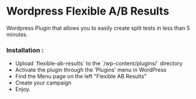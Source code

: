 Wordpress Flexible A/B Results
===================

Wordpress Plugin that allows you to easily create split tests in less than 5 minutes.


<h3>Installation :</h3>
<ul>
  <li>Upload `flexible-ab-results` to the `/wp-content/plugins/` directory</li>
  <li>Activate the plugin through the 'Plugins' menu in WordPress</li>
  <li>Find the Menu page on the left "Flexible AB Results"</li>
  <li>Create your campaign</li>
  <li>Enjoy.</li>
</ul>
